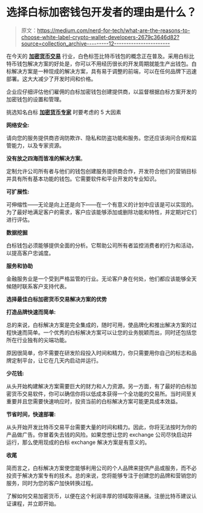 # 选择白标加密钱包开发者的理由是什么？

> 原文：<https://medium.com/nerd-for-tech/what-are-the-reasons-to-choose-white-label-crypto-wallet-developers-2679c3646d82?source=collection_archive---------12----------------------->

在今天的 [**加密货币交易**](https://www.blockchain-council.org/certifications/certified-cryptocurrency-trader/) 行业，白色标签比特币钱包的概念正在普及。采用白标比特币钱包解决方案的好处是，你可以不用经历很长的开发周期就能生产出钱包。白标解决方案是一种现成的解决方案，具有易于调整的前端，可以在任何品牌下迅速部署。这大大减少了开发时间和价格。

企业应仔细评估他们雇佣的白标加密钱包创建提供商，以监督根据白标方案开发的加密钱包的设置和管理。

挑选知名白标 [**加密货币专家**](https://www.blockchain-council.org/certifications/certified-cryptocurrency-expert/) 时要考虑的 5 大因素

**网络安全:**

请向您的服务提供商咨询防欺诈、隐私和防盗功能和服务。您还应该询问合规和监管能力，以及专家资源。

**没有放之四海而皆准的解决方案**。

定制允许公司所有者与他们的钱包创建服务提供商合作，开发符合他们的营销目标并具有所有基本功能的钱包。它需要软件和平台开发的专业知识。

**可扩展性:**

可伸缩性——无论是向上还是向下——在一个有意义的计划中应该是可以实现的。为了最好地满足客户的需求，客户应该能够添加或删除功能和特性，并定期对它们进行评估。

**数据挖掘**

白标钱包必须能够提供全面的分析。它帮助公司所有者监控消费者的行为和活动，以提高客户忠诚度。

**服务和协助**

金融服务业是一个受到严格监管的行业。无论客户身在何处，他们都应该能够全天候随时联系客户支持代表。

**选择最佳白标加密货币交易解决方案的优势**

**打造品牌快速而简单:**

总的来说，白标解决方案是完全集成的，随时可用，使品牌化和推出解决方案的过程快速而简单。一个优秀的白标解决方案可以让您的业务脱颖而出，同时还包括您所在行业独有的尖端功能。

原因很简单，你不需要在研发阶段投入时间和精力，你只需要用你自己的标志和品牌定制平台，让它在几天内启动并运行。

**少花钱:**

从头开始构建解决方案需要巨大的财力和人力资源。另一方面，有了最好的白标加密货币交易软件，你可以确信你将以低成本获得一个全功能的交易所。当时间至关重要并且您需要快速响应时，投资当前的白标解决方案可能更具成本效益。

**节省时间，快速部署:**

从头开始开发比特币交易平台需要大量的时间和精力。因此，你将无法按时为你的产品做广告。你冒着失去钱的风险。如果您想让您的 exchange 公司尽快启动并运行，那么使用现成的白标 exchange 解决方案是有意义的。

**收尾**

简而言之，白标解决方案使您能够利用公司的个人品牌来提供产品或服务，而不必投资于解决方案专有的技术。总的来说，您将能够专注于创建您的品牌和营销您的服务，同时为您的客户加快转换过程。

了解如何交易加密货币，以便在这个利润丰厚的领域取得进展。注册比特币建议认证课程，并立即开始。